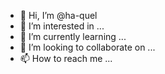 - 👋 Hi, I’m @ha-quel
- 👀 I’m interested in ...
- 🌱 I’m currently learning ...
- 💞️ I’m looking to collaborate on ...
- 📫 How to reach me ...

<!---
ha-quel/ha-quel is a ✨ special ✨ repository because its `README.md` (this file) appears on your GitHub profile.
You can click the Preview link to take a look at your changes.
--->
